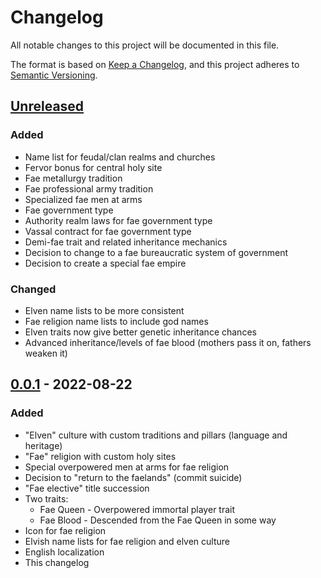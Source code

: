 # Changelog
All notable changes to this project will be documented in this file.

The format is based on [Keep a Changelog](https://keepachangelog.com/en/1.0.0/),
and this project adheres to [Semantic Versioning](https://semver.org/spec/v2.0.0.html).

## [Unreleased]
### Added
- Name list for feudal/clan realms and churches
- Fervor bonus for central holy site
- Fae metallurgy tradition
- Fae professional army tradition
- Specialized fae men at arms
- Fae government type
- Authority realm laws for fae government type
- Vassal contract for fae government type
- Demi-fae trait and related inheritance mechanics
- Decision to change to a fae bureaucratic system of government
- Decision to create a special fae empire

### Changed
- Elven name lists to be more consistent
- Fae religion name lists to include god names
- Elven traits now give better genetic inheritance chances
- Advanced inheritance/levels of fae blood (mothers pass it on, fathers weaken it)

## [0.0.1] - 2022-08-22
### Added
- "Elven" culture with custom traditions and pillars (language and heritage)
- "Fae" religion with custom holy sites
- Special overpowered men at arms for fae religion
- Decision to "return to the faelands" (commit suicide)
- "Fae elective" title succession
- Two traits:
  - Fae Queen - Overpowered immortal player trait
  - Fae Blood - Descended from the Fae Queen in some way
- Icon for fae religion
- Elvish name lists for fae religion and elven culture
- English localization
- This changelog

[Unreleased]: https://github.com/deep-dolphin/mod-ck3-elven-queen/compare/v0.0.1...HEAD
[0.0.1]: https://github.com/deep-dolphin/mod-ck3-elven-queen/releases/tag/v0.0.1